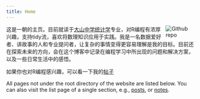 ```yaml
---
title: Home
---
```


[<img src="https://simpleicons.org/icons/github.svg" style="max-width:15%;min-width:40px;float:right;" alt="Github repo" />](https://github.com/Cyrus-Hikari)

这是一朝的主页。目前就读于[大山中学统计学](https://math.sysu.edu.cn/)专业，对R编程有浓厚兴趣，支持tidy流，喜欢将数理知识应用于实践。我是一名数据爱好者、讲故事的人和专业提问者，让复杂的事情变得更容易理解是我的目标。目前还在探索未来的方向，会在这个博客中记录在编程学习中所出现的问题和解决方案，以及一些日常生活中的感悟。

如果你也对R编程感兴趣，可以看一下我的[帖子](/post/)

All pages not under the root directory of the website are listed below. You can also visit the list page of a single section, e.g., [posts](/post/), or [notes](/note/).
